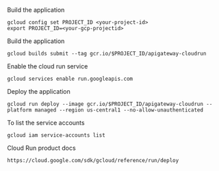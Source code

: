 Build the application


```
gcloud config set PROJECT_ID <your-project-id>
export PROJECT_ID=<your-gcp-projectid>
```
Build the application

```
gcloud builds submit --tag gcr.io/$PROJECT_ID/apigateway-cloudrun

```

Enable the cloud run service
```
gcloud services enable run.googleapis.com
```

Deploy the application 

```
gcloud run deploy --image gcr.io/$PROJECT_ID/apigateway-cloudrun --platform managed --region us-central1 --no-allow-unauthenticated
```

To list the service accounts

```
gcloud iam service-accounts list
```
Cloud Run product docs
```
https://cloud.google.com/sdk/gcloud/reference/run/deploy

```